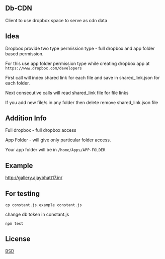 
## Db-CDN

Client to use dropbox space to serve as cdn data

## Idea

Dropbox provide two type permission type - full dropbox and app folder based permission.

For this use app folder permission type while creating dropbox app at `https://www.dropbox.com/developers`

First call will index shared link for each file and 
save in shared_link.json for each folder.

Next consecutive calls will read shared_link file for file links

If you add new file/s in any folder then delete remove shared_link.json file


## Addition Info

Full dropbox - full dropbox access

App Folder - will give only particular folder access.

Your app folder will be in `/home/Apps/APP-FOLDER`
 
## Example

http://gallery.ajaybhatt17.in/

## For testing

``cp constant.js.example constant.js``

change db token in constant.js

`npm test`

## License

[BSD](./LICENSE)

